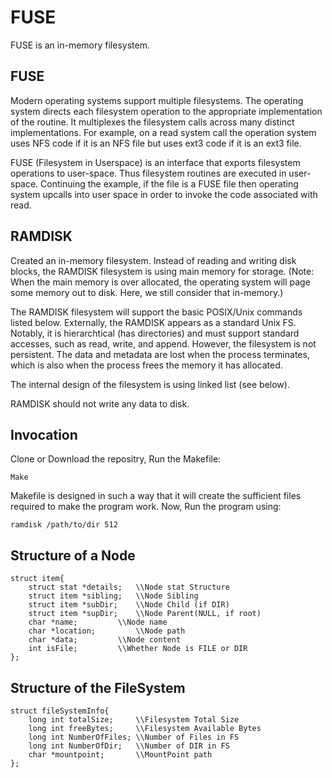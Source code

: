 # FUSE
 FUSE is an in-memory filesystem.

## FUSE
Modern operating systems support multiple filesystems. The operating system directs each filesystem operation to the appropriate implementation of the routine. It multiplexes the filesystem calls across many distinct implementations. For example, on a read system call the operation system uses NFS code if it is an NFS file but uses ext3 code if it is an ext3 file.

FUSE (Filesystem in Userspace) is an interface that exports filesystem operations to user-space. Thus filesystem routines are executed in user-space. Continuing the example, if the file is a FUSE file then operating system upcalls into user space in order to invoke the code associated with read.
## RAMDISK

Created an in-memory filesystem. Instead of reading and writing disk blocks, the RAMDISK filesystem is using main memory for storage. (Note: When the main memory is over allocated, the operating system will page some memory out to disk. Here, we still consider that in-memory.)

The RAMDISK filesystem will support the basic POSIX/Unix commands listed below. Externally, the RAMDISK appears as a standard Unix FS. Notably, it is hierarchtical (has directories) and must support standard accesses, such as read, write, and append. However, the filesystem is not persistent. The data and metadata are lost when the process terminates, which is also when the process frees the memory it has allocated.

The internal design of the filesystem is using linked list (see below).

RAMDISK should not write any data to disk.

## Invocation

Clone or Download the repositry, Run the Makefile:
```
Make
```
Makefile is designed in such a way that it will create the sufficient files required to make the program work. Now, Run the program using:
```
ramdisk /path/to/dir 512 
```

## Structure of a Node
```
struct item{
	struct stat *details;	\\Node stat Structure
	struct item *sibling;	\\Node Sibling
	struct item *subDir;	\\Node Child (if DIR)
	struct item *supDir;	\\Node Parent(NULL, if root)
	char *name;			\\Node name
	char *location;			\\Node path
	char *data;			\\Node content
	int isFile;			\\Whether Node is FILE or DIR
};
```
## Structure of the FileSystem
```
struct fileSystemInfo{
	long int totalSize;		\\Filesystem Total Size
	long int freeBytes;		\\Filesystem Available Bytes
	long int NumberOfFiles;	\\Number of Files in FS
	long int NumberOfDir;	\\Number of DIR in FS
	char *mountpoint;		\\MountPoint path
};
```
